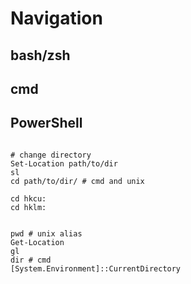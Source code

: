 # Navigation


## bash/zsh






## cmd





## PowerShell

```

# change directory
Set-Location path/to/dir
sl
cd path/to/dir/ # cmd and unix

cd hkcu:
cd hklm:


pwd # unix alias
Get-Location
gl
dir # cmd
[System.Environment]::CurrentDirectory

```